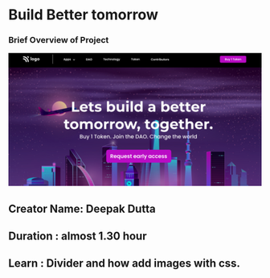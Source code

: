# Build Better tomorrow

### Brief Overview of Project

![Test Image 1](./thumbnail.png)

## Creator Name: **Deepak Dutta**

## Duration : **almost 1.30 hour**

## Learn : Divider and how add images with css.
